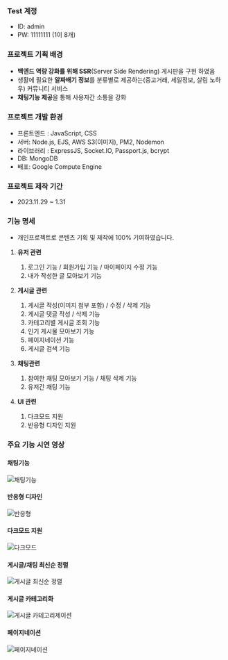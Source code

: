 ### Test 계정

- ID: admin
- PW: 11111111 (1이 8개)

### 프로젝트 기획 배경

- **백엔드 역량 강화를 위해 SSR**(Server Side Rendering) 게시판을 구현 하였음
- 생활에 필요한 **알짜배기 정보**를 분류별로 제공하는(중고거래, 세일정보, 살림 노하우) 커뮤니티 서비스
- **채팅기능 제공**을 통해 사용자간 소통을 강화

### 프로젝트 개발 환경

- 프론트엔드 : JavaScript, CSS
- 서버: Node.js, EJS, AWS S3(이미지), PM2, Nodemon
- 라이브러리 : ExpressJS, Socket.IO, Passport.js, bcrypt
- DB: MongoDB
- 배포: Google Compute Engine

### 프로젝트 제작 기간

- 2023.11.29 ~ 1.31

### 기능 명세

- 개인프로젝트로 콘텐츠 기획 및 제작에 100% 기여하였습니다.

1. **유저 관련**

   1. 로그인 기능 / 회원가입 기능 / 마이페이지 수정 기능
   2. 내가 작성한 글 모아보기 기능

2. **게시글 관련**

   1. 게시글 작성(이미지 첨부 포함) / 수정 / 삭제 기능
   2. 게시글 댓글 작성 / 삭제 기능
   3. 카테고리별 게시글 조회 기능
   4. 인기 게시물 모아보기 기능
   5. 페이지네이션 기능
   6. 게시글 검색 기능

3. **채팅관련**

   1. 참여한 채팅 모아보기 기능 / 채팅 삭제 기능
   2. 유저간 채팅 기능

4. **UI 관련**
   1. 다크모드 지원
   2. 반응형 디자인 지원

### 주요 기능 시연 영상

#### 채팅기능

![채팅기능](https://github.com/hjkim1137/node.js-MongoDB-prac/assets/127932075/10509b04-6ba9-4fc2-8aa9-f2b65711cffd)

#### 반응형 디자인

![반응형](https://github.com/hjkim1137/node.js-MongoDB-prac/assets/127932075/1df7d932-432e-48c2-870a-778d9f13d1c9)

#### 다크모드 지원

![다크모드](https://github.com/hjkim1137/node.js-MongoDB-prac/assets/127932075/532575fd-1210-475a-811a-2ff35b0dc427)

#### 게시글/채팅 최신순 정렬

![게시글 최신순 정렬](https://github.com/hjkim1137/node.js-MongoDB-prac/assets/127932075/a1741461-2e72-452e-81f2-3fc932972de3)

#### 게시글 카테고리화

![게시글 카테고리제이션](https://github.com/hjkim1137/node.js-MongoDB-prac/assets/127932075/aa712f71-cc34-4425-83f3-2d1b73b19cde)

#### 페이지네이션

![페이지네이션](https://github.com/hjkim1137/node.js-MongoDB-prac/assets/127932075/ba21454d-1a22-4a58-aaba-b056b296f6aa)
